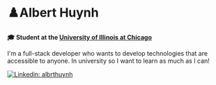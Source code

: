 # ♟️Albert Huynh

**🎓 Student at the [University of Illinois at Chicago](https://www.uic.edu/)**

I'm a full-stack developer who wants to develop technologies that are accessible to anyone. In university so I want to learn as much as I can!

[![Linkedin: albrthuynh](https://img.shields.io/badge/-albrthuynh-blue?style=flat-square&logo=Linkedin&logoColor=white&link=https://www.linkedin.com/in/thaianebraga/)](https://www.linkedin.com/in/albrthuynh/)


<!--
**albrthuynh/albrthuynh** is a ✨ _special_ ✨ repository because its `README.md` (this file) appears on your GitHub profile.

Here are some ideas to get you started:

- 🔭 I’m currently working on ...
- 🌱 I’m currently learning ...
- 👯 I’m looking to collaborate on ...
- 🤔 I’m looking for help with ...
- 💬 Ask me about ...
- 📫 How to reach me: ...
- 😄 Pronouns: ...
- ⚡ Fun fact: ...
-->
